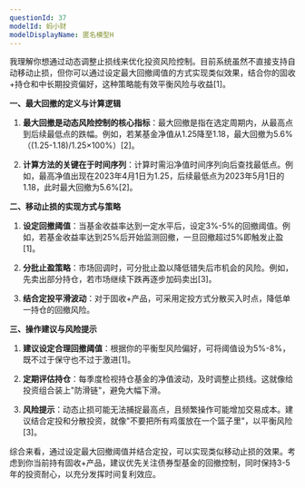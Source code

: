 ```yaml
---
questionId: 37
modelId: 蚂小财
modelDisplayName: 匿名模型H
---
```

我理解你想通过动态调整止损线来优化投资风险控制。目前系统虽然不直接支持自动移动止损，但你可以通过设定最大回撤阈值的方式实现类似效果，结合你的固收+持仓和中长期投资偏好，这种策略能有效平衡风险与收益[1]。

**一、最大回撤的定义与计算逻辑**

1. **最大回撤是动态风险控制的核心指标**：最大回撤是指在选定周期内，从最高点到后续最低点的跌幅。例如，若某基金净值从1.25降至1.18，最大回撤为5.6%（(1.25-1.18)/1.25×100%）[2]。

2. **计算方法的关键在于时间序列**：计算时需沿净值时间序列向后查找最低点。例如，最高净值出现在2023年4月1日为1.25，后续最低点为2023年5月1日的1.18，此时最大回撤为5.6%[2]。

**二、移动止损的实现方式与策略**

1. **设定回撤阈值**：当基金收益率达到一定水平后，设定3%-5%的回撤阈值。例如，若基金收益率达到25%后开始监测回撤，一旦回撤超过5%即触发止盈[1]。

2. **分批止盈策略**：市场回调时，可分批止盈以降低错失后市机会的风险。例如，先卖出部分持仓，若市场继续下跌再逐步加码卖出[3]。

3. **结合定投平滑波动**：对于固收+产品，可采用定投方式分散买入时点，降低单一持仓的回撤风险。

**三、操作建议与风险提示**

1. **建议设定合理回撤阈值**：根据你的平衡型风险偏好，可将阈值设为5%-8%，既不过于保守也不过于激进[1]。

2. **定期评估持仓**：每季度检视持仓基金的净值波动，及时调整止损线。这就像给投资组合装上"防滑链"，避免大幅下滑。

3. **风险提示**：动态止损可能无法捕捉最高点，且频繁操作可能增加交易成本。建议结合定投和分散投资，就像"不要把所有鸡蛋放在一个篮子里"，以平衡风险[3]。

综合来看，通过设定最大回撤阈值并结合定投，可以实现类似移动止损的效果。考虑到你当前持有固收+产品，建议优先关注债券型基金的回撤控制，同时保持3-5年的投资耐心，以充分发挥时间复利效应。